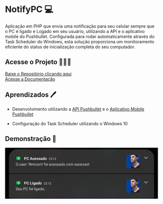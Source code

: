 
# NotifyPC 💻 

Aplicação em PHP que envia uma notificação para seu celular sempre que o PC é ligado e Logado em seu usuário, utilizando a API e o aplicativo mobile do Pushbullet. Configurada para rodar automaticamente através do Task Scheduler do Windows, esta solução proporciona um monitoramento eficiente do status de inicialização completa do seu computador.


## Acesse o Projeto 👨🏻‍💻

[Baixe o Repositório clicando aqui](https://github.com/NickolasMendes/NotifyPC/archive/refs/heads/main.zip) 
<br />
[Acesse a Documentação](https://github.com/NickolasMendes/NotifyPC/blob/main/Documetation.md)
## Aprendizados 🖊

- Desenvolvimento utilizando a [API Pushbullet](https://www.pushbullet.com) e o   [Aplicativo Mobile Pushbullet](https://play.google.com/store/apps/details?id=com.pushbullet.android&hl=pt_BR&pli=1)

- Configuração do Task Scheduler utilizando o Windows 10


## Demonstração 👀

<img src="/img/demonstracao.jpg" />
